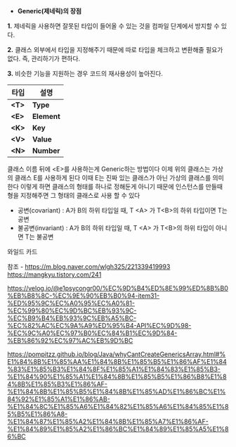 



- **Generic(제네릭)의 장점**

**1.** 제네릭을 사용하면 잘못된 타입이 들어올 수 있는 것을 컴파일 단계에서 방지할 수 있다.

**2.** 클래스 외부에서 타입을 지정해주기 때문에 따로 타입을 체크하고 변환해줄 필요가 없다. 즉, 관리하기가 편하다.

**3.** 비슷한 기능을 지원하는 경우 코드의 재사용성이 높아진다.

|**타입**|**설명**|
|---|---|
|**\<T>**|**Type**|
|**\<E>**|**Element**|
|**\<K>**|**Key**|
|**\<V>**|**Value**|
|**\<N>**|**Number**|


클래스 이름 뒤에 \<E>를 사용하는게 Generic하는 방법이다
이제 위의 클래스는 가상의 클래스 E를 사용하게 된다
이때 E는 진짜 있는 클래스가 아닌 가상의 클래스를 의미한다
이렇게 하면 클래스의 형태를 하나로 정해둔게 아니기 때문에
인스턴스를 만들때 형을 지정해주면 그 형태의 클래스로 사용 할 수 있다



- 공변(covariant) : A가 B의 하위 타입일 때, T \<A> 가 T\<B>의 하위 타입이면 T는 공변
- 불공변(invariant) : A가 B의 하위 타입일 때, T \<A> 가 T\<B>의 하위 타입이 아니면 T는 불공변

와일드 카드




참조 - https://m.blog.naver.com/wlgh325/221339419993
https://mangkyu.tistory.com/241

https://velog.io/@e1psycongr00/%EC%9D%B4%ED%8E%99%ED%8B%B0%EB%B8%8C-%EC%9E%90%EB%B0%94-item31-%ED%95%9C%EC%A0%95%EC%A0%81-%EC%99%80%EC%9D%BC%EB%93%9C-%EC%B9%B4%EB%93%9C%EB%A5%BC-%EC%82%AC%EC%9A%A9%ED%95%B4-API%EC%9D%98-%EC%9C%A0%EC%97%B0%EC%84%B1%EC%9D%84-%EB%86%92%EC%97%AC%EB%9D%BC


https://pompitzz.github.io/blog/Java/whyCantCreateGenericsArray.html#%E1%84%8B%E1%85%AA%E1%84%8B%E1%85%B5%E1%86%AF%E1%84%83%E1%85%B3%E1%84%8F%E1%85%A1%E1%84%83%E1%85%B3-%E1%84%90%E1%85%A1%E1%84%8B%E1%85%B5%E1%86%B8%E1%84%8B%E1%85%B3%E1%86%AF-%E1%84%8B%E1%85%B5%E1%84%8B%E1%85%AD%E1%86%BC%E1%84%92%E1%85%A1%E1%86%AB-%E1%84%8C%E1%85%A6%E1%84%82%E1%85%A6%E1%84%85%E1%85%B5%E1%86%A8-%E1%84%87%E1%85%A2%E1%84%8B%E1%85%A7%E1%86%AF-%E1%84%89%E1%85%A2%E1%86%BC%E1%84%89%E1%85%A5%E1%86%BC